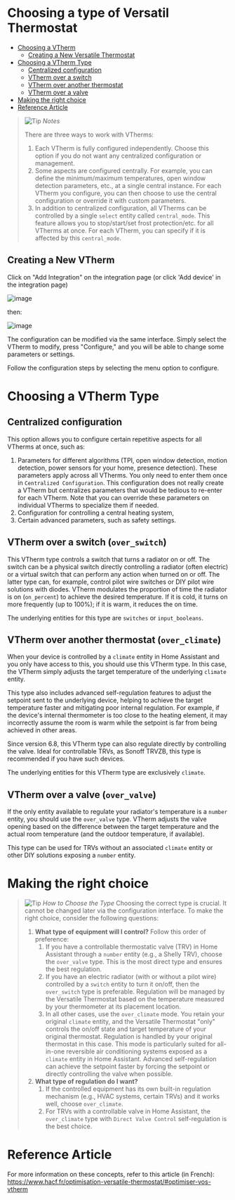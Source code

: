 # Choosing a type of Versatil Thermostat

- [Choosing a VTherm](#choosing-a-vtherm)
  - [Creating a New Versatile Thermostat](#creating-a-new-versatile-thermostat)
- [Choosing a VTherm Type](#choosing-a-vtherm-type)
  - [Centralized configuration](#centralized-configuration)
  - [VTherm over a switch](#vtherm-over-a-switch)
  - [VTherm over another thermostat](#vtherm-over-another-thermostat)
  - [VTherm over a valve](#vtherm-over-a-valve)
- [Making the right choice](#making-the-right-choice)
- [Reference Article](#reference-article)

> ![Tip](images/tips.png) _*Notes*_
>
> There are three ways to work with VTherms:
> 1. Each VTherm is fully configured independently. Choose this option if you do not want any centralized configuration or management.
> 2. Some aspects are configured centrally. For example, you can define the minimum/maximum temperatures, open window detection parameters, etc., at a single central instance. For each VTherm you configure, you can then choose to use the central configuration or override it with custom parameters.
> 3. In addition to centralized configuration, all VTherms can be controlled by a single `select` entity called `central_mode`. This feature allows you to stop/start/set frost protection/etc. for all VTherms at once. For each VTherm, you can specify if it is affected by this `central_mode`.

## Creating a New VTherm

Click on "Add Integration" on the integration page (or click 'Add device' in the integration page)

![image](images/add-an-integration.png)

then:

![image](images/config-main0.png)

The configuration can be modified via the same interface. Simply select the VTherm to modify, press "Configure," and you will be able to change some parameters or settings.

Follow the configuration steps by selecting the menu option to configure.

# Choosing a VTherm Type

## Centralized configuration
This option allows you to configure certain repetitive aspects for all VTherms at once, such as:
1. Parameters for different algorithms (TPI, open window detection, motion detection, power sensors for your home, presence detection). These parameters apply across all VTherms. You only need to enter them once in `Centralized Configuration`. This configuration does not really create a VTherm but centralizes parameters that would be tedious to re-enter for each VTherm. Note that you can override these parameters on individual VTherms to specialize them if needed.
2. Configuration for controlling a central heating system,
3. Certain advanced parameters, such as safety settings.

## VTherm over a switch (```over_switch```)
This VTherm type controls a switch that turns a radiator on or off. The switch can be a physical switch directly controlling a radiator (often electric) or a virtual switch that can perform any action when turned on or off. The latter type can, for example, control pilot wire switches or DIY pilot wire solutions with diodes. VTherm modulates the proportion of time the radiator is on (`on_percent`) to achieve the desired temperature. If it is cold, it turns on more frequently (up to 100%); if it is warm, it reduces the on time.

The underlying entities for this type are `switches` or `input_booleans`.

## VTherm over another thermostat (```over_climate```)
When your device is controlled by a `climate` entity in Home Assistant and you only have access to this, you should use this VTherm type. In this case, the VTherm simply adjusts the target temperature of the underlying `climate` entity.

This type also includes advanced self-regulation features to adjust the setpoint sent to the underlying device, helping to achieve the target temperature faster and mitigating poor internal regulation. For example, if the device's internal thermometer is too close to the heating element, it may incorrectly assume the room is warm while the setpoint is far from being achieved in other areas.

Since version 6.8, this VTherm type can also regulate directly by controlling the valve. Ideal for controllable TRVs, as Sonoff TRVZB, this type is recommended if you have such devices.

The underlying entities for this VTherm type are exclusively `climate`.

## VTherm over a valve (```over_valve```)
If the only entity available to regulate your radiator's temperature is a `number` entity, you should use the `over_valve` type. VTherm adjusts the valve opening based on the difference between the target temperature and the actual room temperature (and the outdoor temperature, if available).

This type can be used for TRVs without an associated `climate` entity or other DIY solutions exposing a `number` entity.

# Making the right choice
> ![Tip](images/tips.png) _*How to Choose the Type*_
> Choosing the correct type is crucial. It cannot be changed later via the configuration interface. To make the right choice, consider the following questions:
> 1. **What type of equipment will I control?** Follow this order of preference:
>    1. If you have a controllable thermostatic valve (TRV) in Home Assistant through a `number` entity (e.g., a Shelly TRV), choose the `over_valve` type. This is the most direct type and ensures the best regulation.
>    2. If you have an electric radiator (with or without a pilot wire) controlled by a `switch` entity to turn it on/off, then the `over_switch` type is preferable. Regulation will be managed by the Versatile Thermostat based on the temperature measured by your thermometer at its placement location.
>    3. In all other cases, use the `over_climate` mode. You retain your original `climate` entity, and the Versatile Thermostat "only" controls the on/off state and target temperature of your original thermostat. Regulation is handled by your original thermostat in this case. This mode is particularly suited for all-in-one reversible air conditioning systems exposed as a `climate` entity in Home Assistant. Advanced self-regulation can achieve the setpoint faster by forcing the setpoint or directly controlling the valve when possible.
> 2. **What type of regulation do I want?**
>     1. If the controlled equipment has its own built-in regulation mechanism (e.g., HVAC systems, certain TRVs) and it works well, choose `over_climate`.
>     2. For TRVs with a controllable valve in Home Assistant, the `over_climate` type with `Direct Valve Control` self-regulation is the best choice.

# Reference Article
For more information on these concepts, refer to this article (in French): https://www.hacf.fr/optimisation-versatile-thermostat/#optimiser-vos-vtherm
